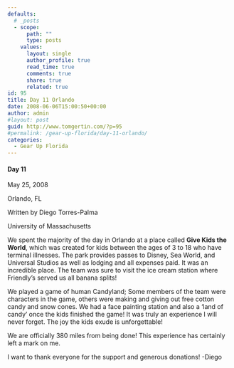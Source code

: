```yaml
---
defaults:
  # _posts
  - scope:
      path: ""
      type: posts
    values:
      layout: single
      author_profile: true
      read_time: true
      comments: true
      share: true
      related: true
id: 95
title: Day 11 Orlando
date: 2008-06-06T15:00:50+00:00
author: admin
#layout: post
guid: http://www.tomgertin.com/?p=95
#permalink: /gear-up-florida/day-11-orlando/
categories:
  - Gear Up Florida
---
```

#### Day 11
  
May 25, 2008
  
Orlando, FL
  
Written by Diego Torres-Palma
  
University of Massachusetts

We spent the majority of the day in Orlando at a place called **Give Kids the World**, which was created for kids between the ages of 3 to 18 who have terminal illnesses. The park provides passes to Disney, Sea World, and Universal Studios as well as lodging and all expenses paid. It was an incredible place. The team was sure to visit the ice cream station where Friendly&#8217;s served us all banana splits!

We played a game of human Candyland; Some members of the team were characters in the game, others were making and giving out free cotton candy and snow cones. We had a face painting station and also a &#8216;land of candy&#8217; once the kids finished the game! It was truly an experience I will never forget. The joy the kids exude is unforgettable!

We are officially 380 miles from being done! This experience has certainly left a mark on me.

I want to thank everyone for the support and generous donations! -Diego
